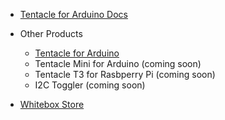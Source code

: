 * [Tentacle for Arduino Docs](/)

* Other Products

  * [Tentacle for Arduino](/)
  * Tentacle Mini for Arduino (coming soon)
  * Tentacle T3 for Rasbperry Pi (coming soon)
  * I2C Toggler (coming soon)
* [Whitebox Store](https://www.whiteboxes.ch/)
